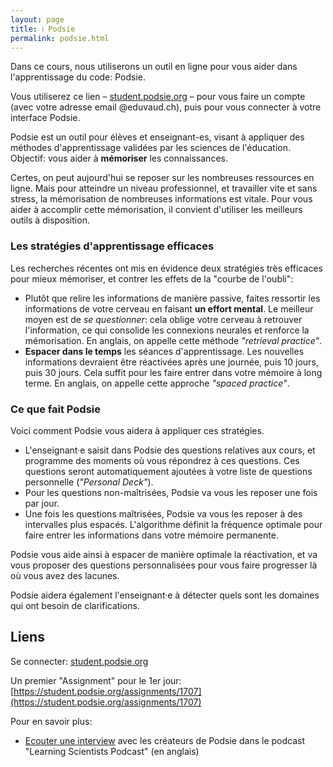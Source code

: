 ```yaml
---
layout: page
title: ℹ️ Podsie
permalink: podsie.html
---
```


Dans ce cours, nous utiliserons un outil en ligne pour vous aider dans l'apprentissage du code: Podsie. 

Vous utiliserez ce lien – [student.podsie.org](https://student.podsie.org/) – pour vous faire un compte (avec votre adresse email @eduvaud.ch), puis pour vous connecter à votre interface Podsie.

Podsie est un outil pour élèves et enseignant-es, visant à appliquer des méthodes d'apprentissage validées par les sciences de l'éducation. Objectif: vous aider à **mémoriser** les connaissances.

Certes, on peut aujourd'hui se reposer sur les nombreuses ressources en ligne. Mais pour atteindre un niveau professionnel, et travailler vite et sans stress, la mémorisation de nombreuses informations est vitale. Pour vous aider à accomplir cette mémorisation, il convient d'utiliser les meilleurs outils à disposition.

### Les stratégies d'apprentissage efficaces

Les recherches récentes ont mis en évidence deux stratégies très efficaces pour mieux mémoriser, et contrer les effets de la "courbe de l'oubli":

- Plutôt que relire les informations de manière passive, faites ressortir les informations de votre cerveau en faisant **un effort mental**. Le meilleur moyen est de *se questionner*: cela oblige votre cerveau à retrouver l'information, ce qui consolide les connexions neurales et renforce la mémorisation. En anglais, on appelle cette méthode *"retrieval practice"*.
- **Espacer dans le temps** les séances d'apprentissage. Les nouvelles informations devraient être réactivées après une journée, puis 10 jours, puis 30 jours. Cela suffit pour les faire entrer dans votre mémoire à long terme. En anglais, on appelle cette approche *"spaced practice"*.

### Ce que fait Podsie

Voici comment Podsie vous aidera à appliquer ces stratégies.

- L'enseignant·e saisit dans Podsie des questions relatives aux cours, et programme des moments où vous répondrez à ces questions. Ces questions seront automatiquement ajoutées à votre liste de questions personnelle (*"Personal Deck"*).
- Pour les questions non-maîtrisées, Podsie va vous les reposer une fois par jour.
- Une fois les questions maîtrisées, Podsie va vous les reposer à des intervalles plus espacés. L'algorithme définit la fréquence optimale pour faire entrer les informations dans votre mémoire permanente.

Podsie vous aide ainsi à espacer de manière optimale la réactivation, et va vous proposer des questions personnalisées pour vous faire progresser là où vous avez des lacunes.

Podsie aidera également l'enseignant·e à détecter quels sont les domaines qui ont besoin de clarifications.

## Liens

Se connecter: [student.podsie.org](https://student.podsie.org/)

Un premier "Assignment" pour le 1er jour: [https://student.podsie.org/assignments/1707](https://student.podsie.org/assignments/1707)

Pour en savoir plus:

- [Ecouter une interview](https://www.learningscientists.org/learning-scientists-podcast/2021/2/25/episode-54-an-interview-with-the-co-founders-of-podsie) avec les créateurs de Podsie dans le podcast "Learning Scientists Podcast" (en anglais)
